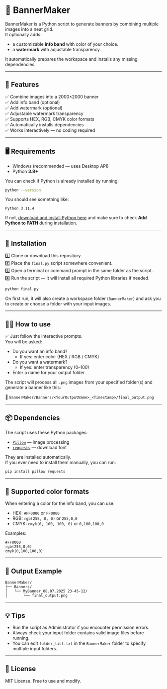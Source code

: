 # 📄 **BannerMaker**

BannerMaker is a Python script to generate banners by combining multiple images into a neat grid.  
It optionally adds:
-  a customizable **info band** with color of your choice.
-  a **watermark** with adjustable transparency.

It automatically prepares the workspace and installs any missing dependencies.

---

## 🚀 Features

✅ Combine images into a 2000×2000 banner  
✅ Add info band (optional)  
✅ Add watermark (optional)  
✅ Adjustable watermark transparency  
✅ Supports HEX, RGB, CMYK color formats  
✅ Automatically installs dependencies  
✅ Works interactively — no coding required

---

## 🖥️ Requirements

- Windows (recommended — uses Desktop API)
- Python **3.8+**

You can check if Python is already installed by running:

```bash
python --version
```

You should see something like:

```text
Python 3.11.4
```

If not, [download and install Python here](https://www.python.org/downloads/) and make sure to check **Add Python to PATH** during installation.

---

## 🔷 Installation

1️⃣ Clone or download this repository.  
2️⃣ Place the `final.py` script somewhere convenient.  
3️⃣ Open a terminal or command prompt in the same folder as the script.  
4️⃣ Run the script — it will install all required Python libraries if needed.

```bash
python final.py
```

On first run, it will also create a workspace folder (`BannerMaker`) and ask you to create or choose a folder with your input images.

---

## 🧑‍💻 How to use

✅ Just follow the interactive prompts.  
You will be asked:
- Do you want an info band?  
  - If yes: enter color (HEX / RGB / CMYK)  
- Do you want a watermark?  
  - If yes: enter transparency (0–100)  
- Enter a name for your output folder

The script will process all `.png` images from your specified folder(s) and generate a banner like this:

📁 `BannerMaker/Banners/<YourOutputName>_<Timestamp>/final_output.png`

---

## 📦 Dependencies

The script uses these Python packages:
- [`Pillow`](https://pillow.readthedocs.io/) — image processing
- [`requests`](https://docs.python-requests.org/) — download font

They are installed automatically.  
If you ever need to install them manually, you can run:

```bash
pip install pillow requests
```

---

## 🔧 Supported color formats

When entering a color for the info band, you can use:
- HEX: `#FF0000` or `FF0000`
- RGB: `rgb(255, 0, 0)` or `255,0,0`
- CMYK: `cmyk(0, 100, 100, 0)` or `0,100,100,0`

Examples:
```text
#FF0000
rgb(255,0,0)
cmyk(0,100,100,0)
```

---

## 📂 Output Example

```
BannerMaker/
├── Banners/
│   └── MyBanner_08.07.2025 23-45-12/
│       └── final_output.png
```

---

## 💡 Tips

- Run the script as Administrator if you encounter permission errors.
- Always check your input folder contains valid image files before running.
- You can edit `folder_list.txt` in the `BannerMaker` folder to specify multiple input folders.

---

## 📃 License

MIT License. Free to use and modify.
